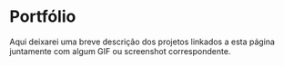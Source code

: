 # Portfólio
Aqui deixarei uma breve descrição dos projetos linkados a esta página juntamente com algum GIF ou screenshot correspondente.


